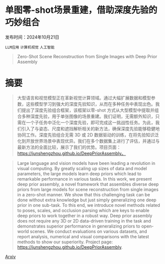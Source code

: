 # 单图零-shot场景重建，借助深度先验的巧妙组合

发布时间：2024年10月21日

`LLM应用` `计算机视觉` `人工智能`

> Zero-Shot Scene Reconstruction from Single Images with Deep Prior Assembly

# 摘要

> 大型语言和视觉模型正在革新视觉计算领域。通过大幅扩展数据和模型参数，这些模型学习到强大的深度先验知识，从而在多种任务中表现出色。我们提出了深度先验组合框架，该框架以零-shot 方式从大型模型中提取并组合多种深度先验，用于单张图像的场景重建。我们证明，无需额外知识，只需在一个子任务中泛化一个深度先验，即可完成这一挑战性任务。为此，我们引入了与姿态、尺度和遮挡解析相关的新方法，确保深度先验能够稳健地协同工作。深度先验组合无需 3D 或 2D 数据驱动的训练，在将先验知识泛化到开放世界场景中表现优异。我们在多个数据集上进行了评估，并通过与最新方法的全面比较，展示了我们的优势。项目页面：https://junshengzhou.github.io/DeepPriorAssembly。

> Large language and vision models have been leading a revolution in visual computing. By greatly scaling up sizes of data and model parameters, the large models learn deep priors which lead to remarkable performance in various tasks. In this work, we present deep prior assembly, a novel framework that assembles diverse deep priors from large models for scene reconstruction from single images in a zero-shot manner. We show that this challenging task can be done without extra knowledge but just simply generalizing one deep prior in one sub-task. To this end, we introduce novel methods related to poses, scales, and occlusion parsing which are keys to enable deep priors to work together in a robust way. Deep prior assembly does not require any 3D or 2D data-driven training in the task and demonstrates superior performance in generalizing priors to open-world scenes. We conduct evaluations on various datasets, and report analysis, numerical and visual comparisons with the latest methods to show our superiority. Project page: https://junshengzhou.github.io/DeepPriorAssembly.

[Arxiv](https://arxiv.org/abs/2410.15971)